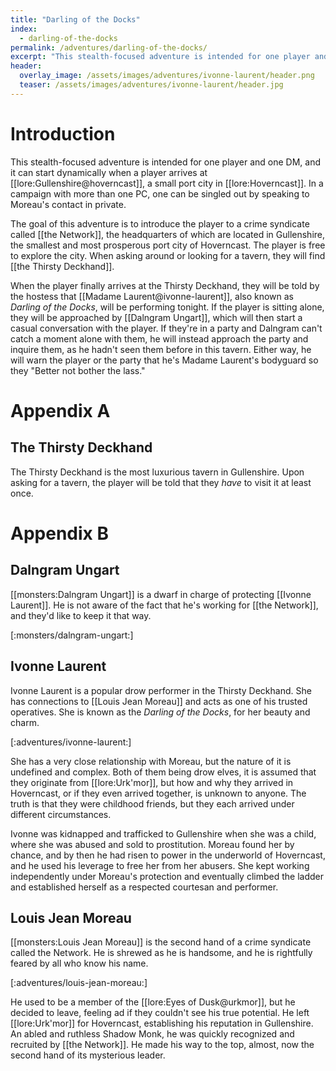 ```yaml
---
title: "Darling of the Docks"
index:
  - darling-of-the-docks
permalink: /adventures/darling-of-the-docks/
excerpt: "This stealth-focused adventure is intended for one player and one DM, and it can start dynamically when a player arrives at Gullenshire, a small port city in Hoverncast."
header:
  overlay_image: /assets/images/adventures/ivonne-laurent/header.png
  teaser: /assets/images/adventures/ivonne-laurent/header.jpg
---
```


# Introduction 
This stealth-focused adventure is intended for one player and one DM, and it can start dynamically when a player arrives at [[lore:Gullenshire@hoverncast]], a small port city in [[lore:Hoverncast]]. In a campaign with more than one PC, one can be singled out by speaking to Moreau's contact in private.

The goal of this adventure is to introduce the player to a crime syndicate called [[the Network]], the headquarters of which are located in Gullenshire, the smallest and most prosperous port city of Hoverncast. The player is free to explore the city. When asking around or looking for a tavern, they will find [[the Thirsty Deckhand]].

When the player finally arrives at the Thirsty Deckhand, they will be told by the hostess that [[Madame Laurent@ivonne-laurent]], also known as *Darling of the Docks*, will be performing tonight. If the player is sitting alone, they will be approached by [[Dalngram Ungart]], which will then start a casual conversation with the player. If they're in a party and Dalngram can't catch a moment alone with them, he will instead approach the party and inquire them, as he hadn't seen them before in this tavern. Either way, he will warn the player or the party that he's Madame Laurent's bodyguard so they "Better not bother the lass."

# Appendix A

## The Thirsty Deckhand
The Thirsty Deckhand is the most luxurious tavern in Gullenshire. Upon asking for a tavern, the player will be told that they *have* to visit it at least once.

# Appendix B

## Dalngram Ungart
[[monsters:Dalngram Ungart]] is a dwarf in charge of protecting [[Ivonne Laurent]]. He is not aware of the fact that he's working for [[the Network]], and they'd like to keep it that way.

[:monsters/dalngram-ungart:]

## Ivonne Laurent
Ivonne Laurent is a popular drow performer in the Thirsty Deckhand. She has connections to [[Louis Jean Moreau]] and acts as one of his trusted operatives. She is known as the *Darling of the Docks*, for her beauty and charm.

[:adventures/ivonne-laurent:]

She has a very close relationship with Moreau, but the nature of it is undefined and complex. Both of them being drow elves, it is assumed that they originate from [[lore:Urk'mor]], but how and why they arrived in Hoverncast, or if they even arrived together, is unknown to anyone. The truth is that they were childhood friends, but they each arrived under different circumstances.

Ivonne was kidnapped and trafficked to Gullenshire when she was a child, where she was abused and sold to prostitution. Moreau found her by chance, and by then he had risen to power in the underworld of Hoverncast, and he used his leverage to free her from her abusers. She kept working independently under Moreau's protection and eventually climbed the ladder and established herself as a respected courtesan and performer.

## Louis Jean Moreau
[[monsters:Louis Jean Moreau]] is the second hand of a crime syndicate called the Network. He is shrewed as he is handsome, and he is rightfully feared by all who know his name.

[:adventures/louis-jean-moreau:]

He used to be a member of the [[lore:Eyes of Dusk@urkmor]], but he decided to leave, feeling ad if they couldn't see his true potential. He left [[lore:Urk'mor]] for Hoverncast, establishing his reputation in Gullenshire. An abled and ruthless Shadow Monk, he was quickly recognized and recruited by [[the Network]]. He made his way to the top, almost, now the second hand of its mysterious leader.